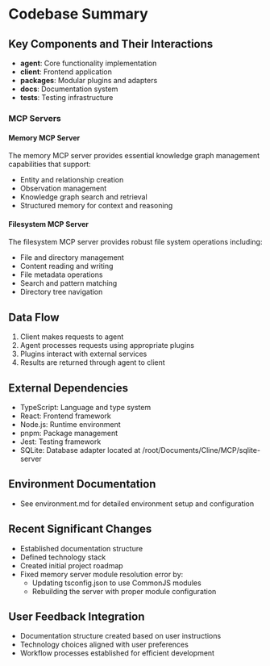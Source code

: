 # Codebase Summary

## Key Components and Their Interactions
- **agent**: Core functionality implementation
- **client**: Frontend application
- **packages**: Modular plugins and adapters
- **docs**: Documentation system
- **tests**: Testing infrastructure

### MCP Servers

#### Memory MCP Server
The memory MCP server provides essential knowledge graph management capabilities that support:
- Entity and relationship creation
- Observation management
- Knowledge graph search and retrieval
- Structured memory for context and reasoning

#### Filesystem MCP Server
The filesystem MCP server provides robust file system operations including:
- File and directory management
- Content reading and writing
- File metadata operations
- Search and pattern matching
- Directory tree navigation

## Data Flow
1. Client makes requests to agent
2. Agent processes requests using appropriate plugins
3. Plugins interact with external services
4. Results are returned through agent to client

## External Dependencies
- TypeScript: Language and type system
- React: Frontend framework
- Node.js: Runtime environment
- pnpm: Package management
- Jest: Testing framework
- SQLite: Database adapter located at /root/Documents/Cline/MCP/sqlite-server

## Environment Documentation
- See environment.md for detailed environment setup and configuration

## Recent Significant Changes
- Established documentation structure
- Defined technology stack
- Created initial project roadmap
- Fixed memory server module resolution error by:
  - Updating tsconfig.json to use CommonJS modules
  - Rebuilding the server with proper module configuration

## User Feedback Integration
- Documentation structure created based on user instructions
- Technology choices aligned with user preferences
- Workflow processes established for efficient development
